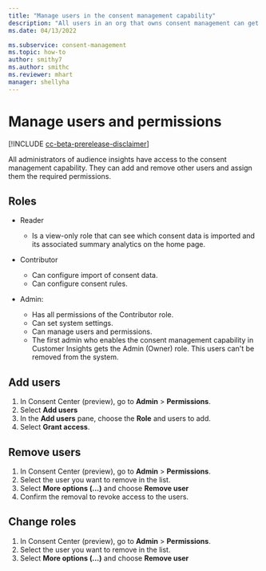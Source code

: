 ```yaml
---
title: "Manage users in the consent management capability"
description: "All users in an org that owns consent management can get access to the service. Admins add users and assign them the required permissions in audience insights."
ms.date: 04/13/2022

ms.subservice: consent-management
ms.topic: how-to
author: smithy7
ms.author: smithc
ms.reviewer: mhart
manager: shellyha
---
```


# Manage users and permissions

[!INCLUDE [cc-beta-prerelease-disclaimer](includes/cc-beta-prerelease-disclaimer.md)]

All administrators of audience insights have access to the consent management capability. They can add and remove other users and assign them the required permissions.

## Roles

- Reader
    - Is a view-only role that can see which consent data is imported and its associated summary analytics on the home page.

- Contributor
    - Can configure import of consent data.
    - Can configure consent rules.

- Admin: 
    - Has all permissions of the Contributor role.
    - Can set system settings.
    - Can manage users and permissions.
    - The first admin who enables the consent management capability in Customer Insights gets the Admin (Owner) role. This users can't be removed from the system.

## Add users

1. In Consent Center (preview), go to **Admin** > **Permissions**.
1. Select **Add users**
1. In the **Add users** pane, choose the **Role** and users to add. 
1. Select **Grant access**. 

## Remove users

1. In Consent Center (preview), go to **Admin** > **Permissions**.
1. Select the user you want to remove in the list.
1. Select **More options (...)** and choose **Remove user**
1. Confirm the removal to revoke access to the users.

## Change roles

1. In Consent Center (preview), go to **Admin** > **Permissions**.
1. Select the user you want to remove in the list.
1. Select **More options (...)** and choose **Remove user**
